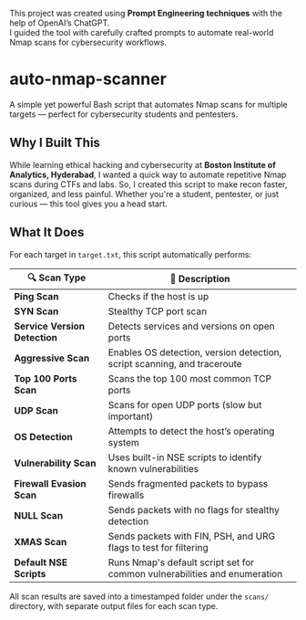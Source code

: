 This project was created using **Prompt Engineering techniques** with the help of OpenAI’s ChatGPT.  
I guided the tool with carefully crafted prompts to automate real-world Nmap scans for cybersecurity workflows.

# auto-nmap-scanner
A simple yet powerful Bash script that automates Nmap scans for multiple targets — perfect for cybersecurity students and pentesters.
## Why I Built This

While learning ethical hacking and cybersecurity at **Boston Institute of Analytics, Hyderabad**, I wanted a quick way to automate repetitive Nmap scans during CTFs and labs. So, I created this script to make recon faster, organized, and less painful.
Whether you're a student, pentester, or just curious — this tool gives you a head start.
##  What It Does

For each target in `target.txt`, this script automatically performs:


| 🔍 Scan Type               | 🧪 Description |
|----------------------------|----------------|
|  **Ping Scan**           | Checks if the host is up |
|  **SYN Scan**            | Stealthy TCP port scan |
|  **Service Version Detection** | Detects services and versions on open ports |
|  **Aggressive Scan**     | Enables OS detection, version detection, script scanning, and traceroute |
|  **Top 100 Ports Scan**  | Scans the top 100 most common TCP ports |
|  **UDP Scan**            | Scans for open UDP ports (slow but important) |
|  **OS Detection**        | Attempts to detect the host’s operating system |
|  **Vulnerability Scan**  | Uses built-in NSE scripts to identify known vulnerabilities |
|  **Firewall Evasion Scan** | Sends fragmented packets to bypass firewalls |
|  **NULL Scan**           | Sends packets with no flags for stealthy detection |
|  **XMAS Scan**           | Sends packets with FIN, PSH, and URG flags to test for filtering |
|  **Default NSE Scripts** | Runs Nmap's default script set for common vulnerabilities and enumeration |

All scan results are saved into a timestamped folder under the `scans/` directory, with separate output files for each scan type.

